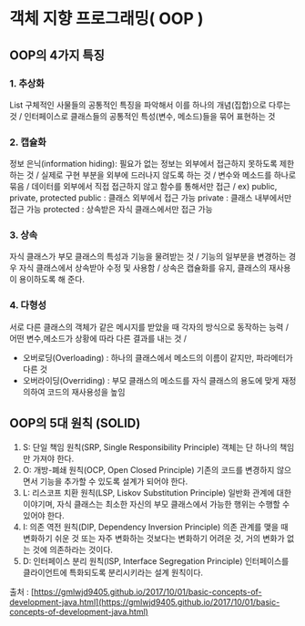 # 객체 지향 프로그래밍( OOP )

## OOP의 4가지 특징

### 1. 추상화 
List 구체적인 사물들의 공통적인 특징을 파악해서 이를 하나의 개념(집합)으로 다루는 것 /
인터페이스로 클래스들의 공통적인 특성(변수, 메소드)들을 묶어 표현하는 것

### 2. 캡슐화 
정보 은닉(information hiding): 필요가 없는 정보는 외부에서 접근하지 못하도록 제한하는 것 /
실제로 구현 부분을 외부에 드러나지 않도록 하는 것 /
변수와 메소드를 하나로 묶음 /
데이터를 외부에서 직접 접근하지 않고 함수를 통해서만 접근 /
ex) public, private, protected
public : 클래스 외부에서 접근 가능
private : 클래스 내부에서만 접근 가능
protected : 상속받은 자식 클래스에서만 접근 가능

### 3. 상속 
자식 클래스가 부모 클래스의 특성과 기능을 물려받는 것 /
기능의 일부분을 변경하는 경우 자식 클래스에서 상속받아 수정 및 사용함 /
상속은 캡슐화를 유지, 클래스의 재사용이 용이하도록 해 준다.

### 4. 다형성 
서로 다른 클래스의 객체가 같은 메시지를 받았을 때 각자의 방식으로 동작하는 능력 /
어떤 변수,메소드가 상황에 따라 다른 결과를 내는 것 /
* 오버로딩(Overloading) : 하나의 클래스에서 메소드의 이름이 같지만, 파라메터가 다른 것 
* 오버라이딩(Overriding) : 부모 클래스의 메소드를 자식 클래스의 용도에 맞게 재정의하여 코드의 재사용성을 높임


## OOP의 5대 원칙 (SOLID)

1. S: 단일 책임 원칙(SRP, Single Responsibility Principle)
객체는 단 하나의 책임만 가져야 한다.
2. O: 개방-폐쇄 원칙(OCP, Open Closed Principle)
기존의 코드를 변경하지 않으면서 기능을 추가할 수 있도록 설계가 되어야 한다.
3. L: 리스코프 치환 원칙(LSP, Liskov Substitution Principle)
일반화 관계에 대한 이야기며, 자식 클래스는 최소한 자신의 부모 클래스에서 가능한 행위는 수행할 수 있어야 한다.
4. I: 의존 역전 원칙(DIP, Dependency Inversion Principle)
의존 관계를 맺을 때 변화하기 쉬운 것 또는 자주 변화하는 것보다는 변화하기 어려운 것, 거의 변화가 없는 것에 의존하라는 것이다.
5. D: 인터페이스 분리 원칙(ISP, Interface Segregation Principle)
인터페이스를 클라이언트에 특화되도록 분리시키라는 설계 원칙이다.

출처 : [https://gmlwjd9405.github.io/2017/10/01/basic-concepts-of-development-java.html](https://gmlwjd9405.github.io/2017/10/01/basic-concepts-of-development-java.html)

